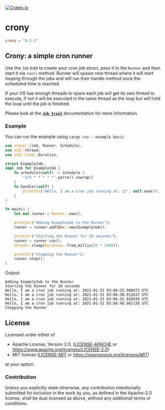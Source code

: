 [![Crates.io](https://img.shields.io/crates/v/crony.svg)](https://crates.io/crates/crony)

# crony

```toml
crony = "0.2.1"
```

## Crony: a simple cron runner

Use the `Job` trait to create your cron job struct, pass it to the `Runner` and then start it via `run()` method.
Runner will spawn new thread where it will start looping through the jobs and will run their handle
method once the scheduled time is reached.

If your OS has enough threads to spare each job will get its own thread to execute, if not it will be
executed in the same thread as the loop but will hold the loop until the job is finished.

Please look at the [**`Job trait`**](./trait.Job.html) documentation for more information.

### Example
You can run the example using `cargo run --example basic`

```rust
use crony::{Job, Runner, Schedule};
use std::thread;
use std::time::Duration;

struct ExampleJob;
impl Job for ExampleJob {
    fn schedule(&self) -> Schedule {
        "1/5 * * * * *".parse().unwrap()
    }
    fn handle(&self) {
        println!("Hello, I am a cron job running at: {}", self.now());
    }
}

fn main() {
    let mut runner = Runner::new();

    println!("Adding ExampleJob to the Runner");
    runner = runner.add(Box::new(ExampleJob));

    println!("Starting the Runner for 20 seconds");
    runner = runner.run();
    thread::sleep(Duration::from_millis(20 * 1000));

    println!("Stopping the Runner");
    runner.stop();
}
```

Output:
```
Adding ExampleJob to the Runner
Starting the Runner for 20 seconds
Hello, I am a cron job running at: 2021-01-31 03:06:25.908475 UTC
Hello, I am a cron job running at: 2021-01-31 03:06:30.912637 UTC
Hello, I am a cron job running at: 2021-01-31 03:06:35.926938 UTC
Hello, I am a cron job running at: 2021-01-31 03:06:40.962138 UTC
Stopping the Runner
```

## License

Licensed under either of

* Apache License, Version 2.0, ([LICENSE-APACHE](LICENSE-APACHE) or https://www.apache.org/licenses/LICENSE-2.0)
* MIT license ([LICENSE-MIT](LICENSE-MIT) or https://opensource.org/licenses/MIT)

at your option.

### Contribution

Unless you explicitly state otherwise, any contribution intentionally
submitted for inclusion in the work by you, as defined in the Apache-2.0
license, shall be dual licensed as above, without any additional terms or
conditions.
